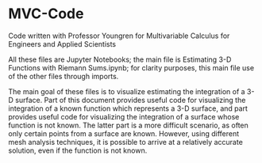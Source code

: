 # MVC-Code
Code written with Professor Youngren for Multivariable Calculus for Engineers and Applied Scientists

All these files are Jupyter Notebooks; the main file is Estimating 3-D Functions with Riemann Sums.ipynb; for clarity purposes, this main file use of the other files through imports.

The main goal of these files is to visualize estimating the integration of a 3-D surface. Part of this document provides useful code for visualizing the integration of a known function which represents a 3-D surface, and part provides useful code for visualizing the integration of a surface whose function is not known. The latter part is a more difficult scenario, as often only certain points from a surface are known. However, using different mesh analysis techniques, it is possible to arrive at a relatively accurate solution, even if the function is not known.
